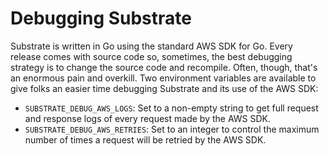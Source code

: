 # Debugging Substrate

Substrate is written in Go using the standard AWS SDK for Go. Every release comes with source code so, sometimes, the best debugging strategy is to change the source code and recompile. Often, though, that's an enormous pain and overkill. Two environment variables are available to give folks an easier time debugging Substrate and its use of the AWS SDK:

* `SUBSTRATE_DEBUG_AWS_LOGS`: Set to a non-empty string to get full request and response logs of every request made by the AWS SDK.
* `SUBSTRATE_DEBUG_AWS_RETRIES`: Set to an integer to control the maximum number of times a request will be retried by the AWS SDK.

